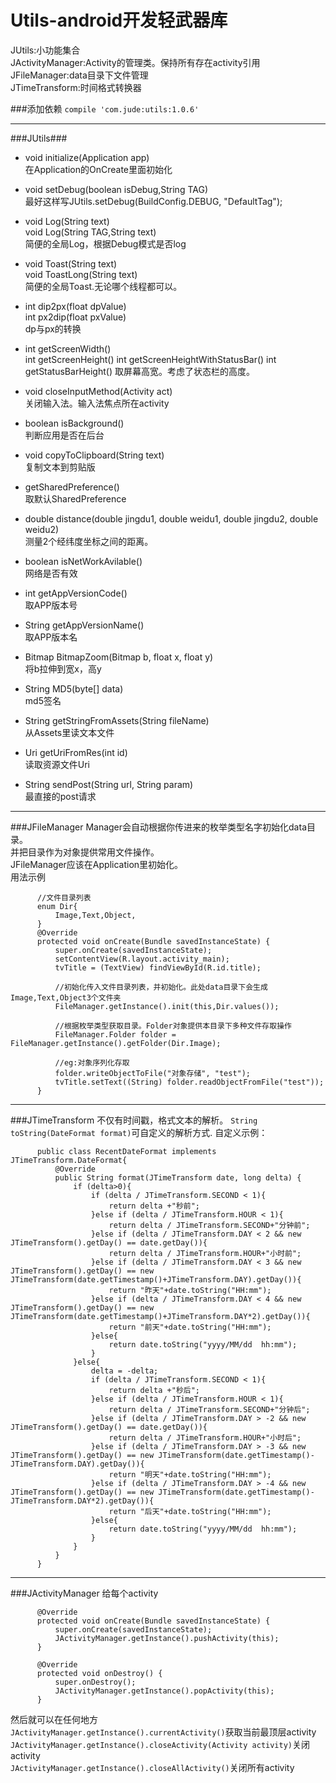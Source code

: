 # Utils-android开发轻武器库  
JUtils:小功能集合  
JActivityManager:Activity的管理类。保持所有存在activity引用  
JFileManager:data目录下文件管理  
JTimeTransform:时间格式转换器

###添加依赖
`compile 'com.jude:utils:1.0.6'`

***

###JUtils###
* void initialize(Application app)  
在Application的OnCreate里面初始化    

* void setDebug(boolean isDebug,String TAG)  
最好这样写JUtils.setDebug(BuildConfig.DEBUG, "DefaultTag");  

* void Log(String text)  
void Log(String TAG,String text)  
简便的全局Log，根据Debug模式是否log  

* void Toast(String text)  
void ToastLong(String text)  
简便的全局Toast.无论哪个线程都可以。

* int dip2px(float dpValue)  
int px2dip(float pxValue)  
dp与px的转换

* int getScreenWidth()  
int getScreenHeight()
int getScreenHeightWithStatusBar()
int getStatusBarHeight()
取屏幕高宽。考虑了状态栏的高度。

* void closeInputMethod(Activity act)  
关闭输入法。输入法焦点所在activity

* boolean isBackground()  
判断应用是否在后台

* void copyToClipboard(String text)  
复制文本到剪贴版

* getSharedPreference()  
取默认SharedPreference

* double distance(double jingdu1, double weidu1, double jingdu2, double weidu2)  
测量2个经纬度坐标之间的距离。

* boolean isNetWorkAvilable()  
网络是否有效

* int getAppVersionCode()  
取APP版本号

* String getAppVersionName()  
取APP版本名

* Bitmap BitmapZoom(Bitmap b, float x, float y)  
将b拉伸到宽x，高y

* String MD5(byte[] data)  
md5签名

* String getStringFromAssets(String fileName)  
从Assets里读文本文件

* Uri getUriFromRes(int id)  
读取资源文件Uri

* String sendPost(String url, String param)  
最直接的post请求

***
###JFileManager
Manager会自动根据你传进来的枚举类型名字初始化data目录。  
并把目录作为对象提供常用文件操作。  
JFileManager应该在Application里初始化。  
用法示例
          
          //文件目录列表
          enum Dir{
              Image,Text,Object,
          }
          @Override
          protected void onCreate(Bundle savedInstanceState) {
              super.onCreate(savedInstanceState);
              setContentView(R.layout.activity_main);
              tvTitle = (TextView) findViewById(R.id.title);
              
              //初始化传入文件目录列表，并初始化。此处data目录下会生成Image,Text,Object3个文件夹
              FileManager.getInstance().init(this,Dir.values());
              
              //根据枚举类型获取目录。Folder对象提供本目录下多种文件存取操作
              FileManager.Folder folder = FileManager.getInstance().getFolder(Dir.Image);
              
              //eg:对象序列化存取
              folder.writeObjectToFile("对象存储", "test");
              tvTitle.setText((String) folder.readObjectFromFile("test"));
          }

***
###JTimeTransform
不仅有时间戳，格式文本的解析。
`String toString(DateFormat format)`可自定义的解析方式.
自定义示例：

          public class RecentDateFormat implements JTimeTransform.DateFormat{
              @Override
              public String format(JTimeTransform date, long delta) {
                  if (delta>0){
                      if (delta / JTimeTransform.SECOND < 1){
                          return delta +"秒前";
                      }else if (delta / JTimeTransform.HOUR < 1){
                          return delta / JTimeTransform.SECOND+"分钟前";
                      }else if (delta / JTimeTransform.DAY < 2 && new JTimeTransform().getDay() == date.getDay()){
                          return delta / JTimeTransform.HOUR+"小时前";
                      }else if (delta / JTimeTransform.DAY < 3 && new JTimeTransform().getDay() == new JTimeTransform(date.getTimestamp()+JTimeTransform.DAY).getDay()){
                          return "昨天"+date.toString("HH:mm");
                      }else if (delta / JTimeTransform.DAY < 4 && new JTimeTransform().getDay() == new JTimeTransform(date.getTimestamp()+JTimeTransform.DAY*2).getDay()){
                          return "前天"+date.toString("HH:mm");
                      }else{
                          return date.toString("yyyy/MM/dd  hh:mm");
                      }
                  }else{
                      delta = -delta;
                      if (delta / JTimeTransform.SECOND < 1){
                          return delta +"秒后";
                      }else if (delta / JTimeTransform.HOUR < 1){
                          return delta / JTimeTransform.SECOND+"分钟后";
                      }else if (delta / JTimeTransform.DAY > -2 && new JTimeTransform().getDay() == date.getDay()){
                          return delta / JTimeTransform.HOUR+"小时后";
                      }else if (delta / JTimeTransform.DAY > -3 && new JTimeTransform().getDay() == new JTimeTransform(date.getTimestamp()-JTimeTransform.DAY).getDay()){
                          return "明天"+date.toString("HH:mm");
                      }else if (delta / JTimeTransform.DAY > -4 && new JTimeTransform().getDay() == new JTimeTransform(date.getTimestamp()-JTimeTransform.DAY*2).getDay()){
                          return "后天"+date.toString("HH:mm");
                      }else{
                          return date.toString("yyyy/MM/dd  hh:mm");
                      }
                  }
              }
          }
        
***
###JActivityManager
给每个activity

          @Override
          protected void onCreate(Bundle savedInstanceState) {
              super.onCreate(savedInstanceState);
              JActivityManager.getInstance().pushActivity(this);
          }
          
          @Override
          protected void onDestroy() {
              super.onDestroy();
              JActivityManager.getInstance().popActivity(this);
          }
          
然后就可以在任何地方  
`JActivityManager.getInstance().currentActivity()`获取当前最顶层activity  
`JActivityManager.getInstance().closeActivity(Activity activity)`关闭activity  
`JActivityManager.getInstance().closeAllActivity()`关闭所有activity  
